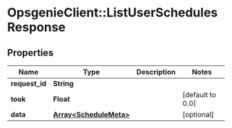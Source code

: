 # OpsgenieClient::ListUserSchedulesResponse

## Properties
Name | Type | Description | Notes
------------ | ------------- | ------------- | -------------
**request_id** | **String** |  | 
**took** | **Float** |  | [default to 0.0]
**data** | [**Array&lt;ScheduleMeta&gt;**](ScheduleMeta.md) |  | [optional] 


